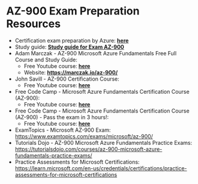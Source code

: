 # AZ-900 Exam Preparation Resources

- Certification exam preparation by Azure: [**here**](https://learn.microsoft.com/en-us/credentials/certifications/azure-fundamentals/?practice-assessment-type=certification)
- Study guide: [**Study guide for Exam AZ-900**](https://learn.microsoft.com/en-us/credentials/certifications/resources/study-guides/ai-900)
- Adam Marczak - AZ-900 Microsoft Azure Fundamentals Free Full Course and Study Guide:
  - Free Youtube course: [**here**](https://www.youtube.com/watch?v=NPEsD6n9A_I&list=PLGjZwEtPN7j-Q59JYso3L4_yoCjj2syrM)
  - Website: **https://marczak.io/az-900/**
- John Savill - AZ-900 Certification Course:
  - Free Youtube course: [**here**](https://www.youtube.com/playlist?list=PLlVtbbG169nED0_vMEniWBQjSoxTsBYS3)
- Free Code Camp - Microsoft Azure Fundamentals Certification Course (AZ-900):
  - Free Youtube course: [**here**](https://youtu.be/5abffC-K40c)
- Free Code Camp - Microsoft Azure Fundamentals Certification Course (AZ-900) - Pass the exam in 3 hours!:
  - Free Youtube course: [**here**](https://www.youtube.com/watch?v=NKEFWyqJ5XA)
- ExamTopics - Microsoft AZ-900 Exam: https://www.examtopics.com/exams/microsoft/az-900/
- Tutorials Dojo - AZ-900 Microsoft Azure Fundamentals Practice Exams: https://tutorialsdojo.com/courses/az-900-microsoft-azure-fundamentals-practice-exams/
- Practice Assessments for Microsoft Certifications: https://learn.microsoft.com/en-us/credentials/certifications/practice-assessments-for-microsoft-certifications
